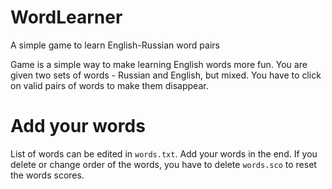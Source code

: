 # WordLearner
A simple game to learn English-Russian word pairs 

Game is a simple way to make learning English words more fun. You are given two sets of words - Russian and English, but mixed. You have to click on valid pairs of words to make them disappear.

# Add your words
List of words can be edited in `words.txt`. Add your words in the end. If you delete or change order of the words, you have to delete `words.sco` to reset the words scores.
